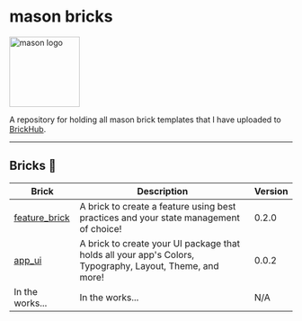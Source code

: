 # mason bricks

<p align="left">
<img src="https://raw.githubusercontent.com/felangel/mason/master/assets/mason_full.png" height="125" alt="mason logo" />
</p>

A repository for holding all mason brick templates that I have uploaded to [BrickHub](https://brickhub.dev/).

---

## Bricks 🧱

| Brick                                                            | Description                                                                                              | Version |
| ---------------------------------------------------------------- | -------------------------------------------------------------------------------------------------------- | ------- |
| [feature_brick](https://brickhub.dev/bricks/feature_brick/0.2.0) | A brick to create a feature using best practices and your state management of choice!                    | 0.2.0   |
| [app_ui](https://brickhub.dev/bricks/app_ui/0.0.3)               | A brick to create your UI package that holds all your app's Colors, Typography, Layout, Theme, and more! | 0.0.2   |
| In the works...                                                  | In the works...                                                                                          | N/A     |
